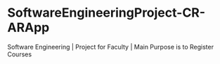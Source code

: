 # SoftwareEngineeringProject-CR-ARApp
Software Engineering | Project for Faculty | Main Purpose is to Register Courses
